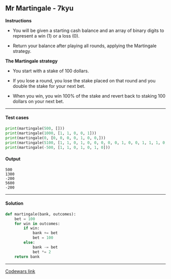 ## Mr Martingale - 7kyu

**Instructions**

- You will be given a starting cash balance and an array of binary digits to represent a win (1) or a loss (0). 

- Return your balance after playing all rounds, applying the Martingale strategy.

**The Martingale strategy**

- You start with a stake of 100 dollars. 

- If you lose a round, you lose the stake placed on that round and you double the stake for your next bet. 

- When you win, you win 100% of the stake and revert back to staking 100 dollars on your next bet.

---

#### Test cases

```python
print(martingale(500, []))
print(martingale(1000, [1, 1, 0, 0, 1]))
print(martingale(0, [0, 0, 0, 0, 1, 0, 0,]))
print(martingale(5100, [1, 1, 0, 1, 0, 0, 0, 0, 0, 1, 0, 0, 1, 1, 1, 0, 0, 1, 0, 0]))
print(martingale(-500, [1, 1, 0, 1, 0, 1, 0]))
```

#### Output 

```
500
1300
-200
5600
-200
```

---

#### Solution

```python
def martingale(bank, outcomes):
    bet = 100
    for win in outcomes:
        if win:
            bank += bet
            bet = 100
        else:
            bank -= bet
            bet *= 2
    return bank
```

---

[Codewars link](https://www.codewars.com/kata/5eb34624fec7d10016de426e)
